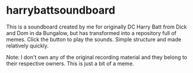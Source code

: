 # harrybattsoundboard
This is a soundboard created by me for originally DC Harry Batt from Dick and Dom in da Bungalow, but has transformed into a repository full of memes. Click the button to play the sounds. Simple structure and made relatively quickly. 

Note: I don't own any of the original recording material and they belong to their respective owners. This is just a bit of a meme.
